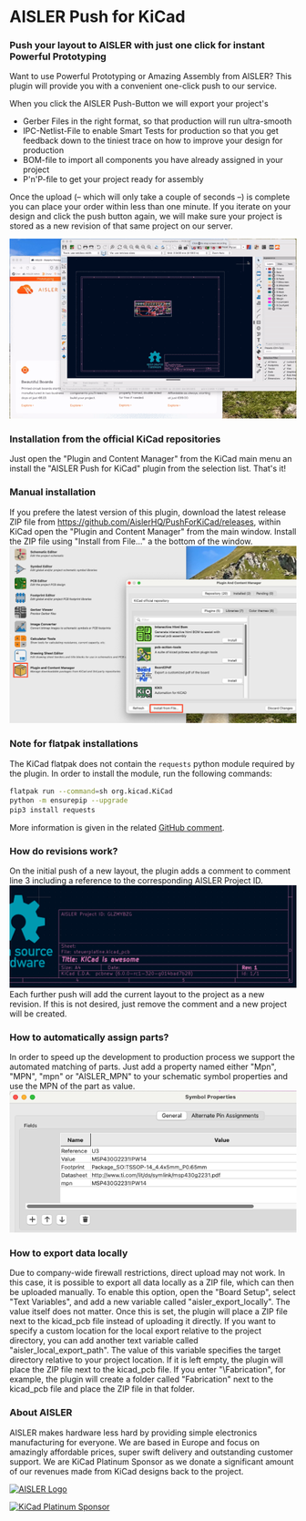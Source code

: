 # AISLER Push for KiCad
### Push your layout to AISLER with just one click for instant Powerful Prototyping

Want to use Powerful Prototyping or Amazing Assembly from AISLER? This plugin will provide you with a convenient one-click push to our service.


When you click the AISLER Push-Button we will export your project's

- Gerber Files in the right format, so that production will run ultra-smooth
- IPC-Netlist-File to enable Smart Tests for production so that you get feedback down to the tiniest trace on how to improve your design for production
- BOM-file to import all components you have already assigned in your project 
- P'n'P-file to get your project ready for assembly

Once the upload (– which will only take a couple of seconds –) is complete you can place your order within less than one minute. If you iterate on your design and click the push button again, we will make sure your project is stored as a new revision of that same project on our server.

![Demo of the swift upload process](docs/demo.gif)

### Installation from the official KiCad repositories
Just open the "Plugin and Content Manager" from the KiCad main menu an install the "AISLER Push for KiCad" plugin from the selection list. That's it!

### Manual installation
If you prefere the latest version of this plugin, download the latest release ZIP file from https://github.com/AislerHQ/PushForKiCad/releases, within KiCad open the "Plugin and Content Manager" from the main window. Install the ZIP file using "Install from File..." a the bottom of the window.
![](docs/manual_installation.png)

### Note for flatpak installations
The KiCad flatpak does not contain the `requests` python module required by the plugin. In order to install the module, run the following commands:

```bash
flatpak run --command=sh org.kicad.KiCad
python -m ensurepip --upgrade
pip3 install requests
```

More information is given in the related [GitHub comment](https://github.com/Bouni/kicad-jlcpcb-tools/issues/94#issuecomment-1003599539).

### How do revisions work?
On the initial push of a new layout, the plugin adds a comment to comment line 3 including a reference to the corresponding AISLER Project ID.
![Comment Line 3 added](docs/project_id.png)
Each further push will add the current layout to the project as a new revision. If this is not desired, just remove the comment and a new project will be created.

### How to automatically assign parts?
In order to speed up the development to production process we support the automated matching of parts. Just add a property named either "Mpn", "MPN", "mpn" or "AISLER_MPN" to your schematic symbol properties and use the MPN of the part as value.
![Attribute list for MPNs](docs/mpn_assign.png)

### How to export data locally
Due to company-wide firewall restrictions, direct upload may not work. In this case, it is possible to export all data locally as a ZIP file, which can then be uploaded manually.
To enable this option, open the "Board Setup", select "Text Variables", and add a new variable called "aisler_export_locally". The value itself does not matter. Once this is set, the plugin will place a ZIP file next to the kicad_pcb file instead of uploading it directly.
If you want to specify a custom location for the local export relative to the project directory, you can add another text variable called "aisler_local_export_path". The value of this variable specifies the target directory relative to your project location.
If it is left empty, the plugin will place the ZIP file next to the kicad_pcb file. If you enter "\Fabrication", for example, the plugin will create a folder called "Fabrication" next to the kicad_pcb file and place the ZIP file in that folder.

### About AISLER
AISLER makes hardware less hard by providing simple electronics manufacturing for everyone. We are based in Europe and focus on amazingly affordable prices, super swift delivery and outstanding customer support. We are KiCad Platinum Sponsor as we donate a significant amount of our revenues made from KiCad designs back to the project.

[![AISLER Logo](https://aisler.net/logos/logo_medium.png)](https://aisler.net?mtm_campaign=github_pushforkicad)

[![KiCad Platinum Sponsor](https://cdn.aisler.net/packs/static/412c42e887d5762109ea.png)](https://aisler.net?mtm_campaign=github_pushforkicad)
